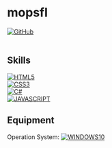 # mopsfl

[![GitHub](https://img.shields.io/badge/Github-100000?style=for-the-badge&logo=github&logoColor=white)](https://github.com/mopsfl)
</br></br>

## Skills
[![HTML5](https://img.shields.io/badge/HTML5-E34F26?style=for-the-badge&logo=html5&logoColor=white)](https://github.com/mopsfl?tab=repositories&language=html)</br>
[![CSS3](https://img.shields.io/badge/CSS3-1572B6?style=for-the-badge&logo=css3&logoColor=white)](https://github.com/mopsfl?tab=repositories&language=css)</br>
[![C#](https://img.shields.io/badge/C%23-239120?style=for-the-badge&logo=c-sharp&logoColor=white)](https://github.com/mopsfl)</br>
[![JAVASCRIPT](https://img.shields.io/badge/JavaScript-323330?style=for-the-badge&logo=javascript&logoColor=F7DF1E)](https://github.com/mopsfl?tab=repositories&language=javascript)</br>

## Equipment

Operation System: [![WINDOWS10](https://img.shields.io/badge/windows-%230078D6.svg?&style=for-the-badge&logo=windows&logoColor=white)](https://github.com/mopsfl)

